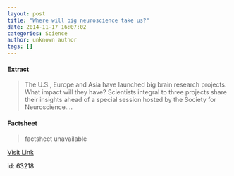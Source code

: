 ```yaml
---
layout: post
title: "Where will big neuroscience take us?"
date: 2014-11-17 16:07:02
categories: Science
author: unknown author
tags: []
---
```



#### Extract
>The U.S., Europe and Asia have launched big brain research projects. What impact will they have? Scientists integral to three projects share their insights ahead of a special session hosted by the Society for Neuroscience....

#### Factsheet
>factsheet unavailable

[Visit Link](http://feeds.sciencedaily.com/~r/sciencedaily/~3/6aY0Mc4InK4/141117110702.htm)

id:   63218


